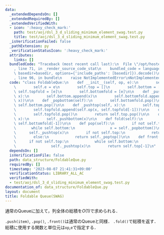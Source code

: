 ```yaml
---
data:
  _extendedDependsOn: []
  _extendedRequiredBy: []
  _extendedVerifiedWith:
  - icon: ':heavy_check_mark:'
    path: test/aoj/dsl_3_d_sliding_minimum_element_swag.test.py
    title: test/aoj/dsl_3_d_sliding_minimum_element_swag.test.py
  _isVerificationFailed: false
  _pathExtension: py
  _verificationStatusIcon: ':heavy_check_mark:'
  attributes:
    links: []
  bundledCode: "Traceback (most recent call last):\n  File \"/opt/hostedtoolcache/PyPy/3.10.13/x64/lib/pypy3.10/site-packages/onlinejudge_verify/documentation/build.py\"\
    , line 71, in _render_source_code_stat\n    bundled_code = language.bundle(stat.path,\
    \ basedir=basedir, options={'include_paths': [basedir]}).decode()\n  File \"/opt/hostedtoolcache/PyPy/3.10.13/x64/lib/pypy3.10/site-packages/onlinejudge_verify/languages/python.py\"\
    , line 96, in bundle\n    raise NotImplementedError\nNotImplementedError\n"
  code: "class FoldableQue:\n    def __init__(self, op, e):\n        self.op = op\n\
    \        self.e = e\n        self.top = []\n        self.bottom = []\n       \
    \ self.topfold = [e]\n        self.bottomfold = [e]\n\n    def _pushbottom(self,\
    \ x):\n        self.bottom.append(x)\n        self.bottomfold.append(self.op(self.bottomfold[-1],\
    \ x))\n\n    def _popbottom(self):\n        self.bottomfold.pop()\n        return\
    \ self.bottom.pop()\n\n    def _pushtop(self, x):\n        self.top.append(x)\n\
    \        self.topfold.append(self.op(x, self.topfold[-1]))\n\n    def _poptop(self):\n\
    \        self.topfold.pop()\n        return self.top.pop()\n\n    def push(self,\
    \ x):\n        self._pushbottom(x)\n\n    def fold(self):\n        return self.op(self.topfold[-1],\
    \ self.bottomfold[-1])\n\n    def pop(self):\n        if not self.top:\n     \
    \       while self.bottom:\n                x = self._popbottom()\n          \
    \      self._pushtop(x)\n        if not self.top:\n            return self.e\n\
    \        else:\n            return self._poptop()\n\n    def front(self):\n  \
    \      if not self.top:\n            while self.bottom:\n                x = self._popbottom()\n\
    \                self._pushtop(x)\n        return self.top[-1]\n"
  dependsOn: []
  isVerificationFile: false
  path: data_structure/FoldableQue.py
  requiredBy: []
  timestamp: '2023-08-07 21:41:31+09:00'
  verificationStatus: LIBRARY_ALL_AC
  verifiedWith:
  - test/aoj/dsl_3_d_sliding_minimum_element_swag.test.py
documentation_of: data_structure/FoldableQue.py
layout: document
title: Foldable Queue(SWAG)
---
```


通常のQueueに加えて，列全体の総積を$O(1)$で求められる．

`.push(item)`, `.pop()`, `.front()`は通常のQueueと同様．
`.fold()`で総積を返す．総積に使用する関数と単位元は`op`,`e`で指定する．